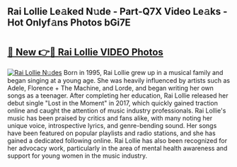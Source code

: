 ## Rai Lollie Le𝚊ked N𝚞de - Part-Q7X Video Le𝚊ks - Hot Onlyf𝚊ns Photos bGi7E

# <h2><a href="http://ab4446.deff.icu/?id=Rai+Lollie">🔗 New 👉🔴 Rai Lollie VIDEO Photos</a></h2>

[![Rai Lollie N𝚞des](https://i.imgur.com/rIISA9y.gif)](http://ab4446.deff.icu/?id=Rai+Lollie)
Born in 1995, Rai Lollie grew up in a musical family and began singing at a young age. She was heavily influenced by artists such as Adele, Florence + The Machine, and Lorde, and began writing her own songs as a teenager. After completing her education, Rai Lollie released her debut single "Lost in the Moment" in 2017, which quickly gained traction online and caught the attention of music industry professionals. Rai Lollie's music has been praised by critics and fans alike, with many noting her unique voice, introspective lyrics, and genre-bending sound. Her songs have been featured on popular playlists and radio stations, and she has gained a dedicated following online. Rai Lollie has also been recognized for her advocacy work, particularly in the area of mental health awareness and support for young women in the music industry.
